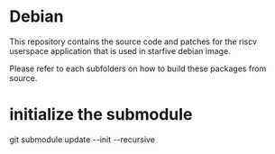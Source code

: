 # Debian

This repository contains the source code and patches for the riscv userspace application that is used in starfive debian image.

Please refer to each subfolders on how to build these packages from source.

# initialize the submodule
git submodule update --init --recursive
